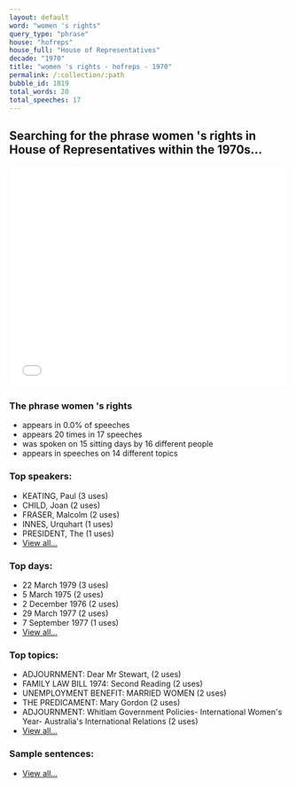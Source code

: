 ```yaml
---
layout: default
word: "women 's rights"
query_type: "phrase"
house: "hofreps"
house_full: "House of Representatives"
decade: "1970"
title: "women 's rights - hofreps - 1970"
permalink: /:collection/:path
bubble_id: 1819
total_words: 20
total_speeches: 17
---
```



## Searching for the phrase **women 's rights** in House of Representatives within the 1970s...

<iframe width="100%" height="400" frameborder="0" scrolling="no" src="//plot.ly/~wragge/1819.embed"></iframe>

### The phrase **women 's rights**

* appears in 0.0% of speeches
* appears 20 times in 17 speeches
* was spoken on 15 sitting days by 16 different people
* appears in speeches on 14 different topics

### Top speakers:

* KEATING, Paul (3 uses)
* CHILD, Joan (2 uses)
* FRASER, Malcolm (2 uses)
* INNES, Urquhart (1 uses)
* PRESIDENT, The (1 uses)
* [View all...](speakers/)


### Top days:

* 22 March 1979 (3 uses)
* 5 March 1975 (2 uses)
* 2 December 1976 (2 uses)
* 29 March 1977 (2 uses)
* 7 September 1977 (1 uses)
* [View all...](days/)


### Top topics:

* ADJOURNMENT: Dear Mr Stewart, (2 uses)
* FAMILY LAW BILL 1974: Second Reading (2 uses)
* UNEMPLOYMENT BENEFIT: MARRIED WOMEN (2 uses)
* THE PREDICAMENT: Mary Gordon (2 uses)
* ADJOURNMENT: Whitlam Government Policies- International Women's Year- Australia's International Relations (2 uses)
* [View all...](topics/)


### Sample sentences:

* [View all...](contexts/)
